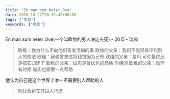 ```yaml
---
title: "En man som heter Ove"
date: 2020-10-22T20:19:42+08:00
tags: ["电影"]
keywords: ["电影"]
---
```


En man som heter Ove(一个叫欧维的男人决定去死) - 2015 - 瑞典

> 欧维：你为什么不向他们告发汤姆的事
> 欧维的父亲：我们不能轻易评判别人的做法
> 欧维：我也曾想过将钱包据为己有
> 欧维的父亲：是吗 可你最终还是把它归还了
> 欧维的父亲：诚实是最优秀的品格 你懂的
> 欧维的父亲：然而有时候 诚实也需要一点帮助

他认为自己是这个世界上唯一不需要别人帮助的人

> 别让救护车开进人行道
